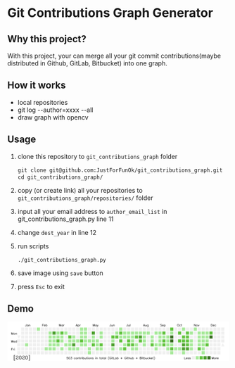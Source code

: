 # Git Contributions Graph Generator

## Why this project?

With this project, your can merge all your git commit contributions(maybe distributed in Github, GitLab, Bitbucket) into one graph.

## How it works

* local repositories
* git log --author=xxxx --all
* draw graph with opencv

## Usage


1. clone this repository to `git_contributions_graph` folder
    ``` shell
    git clone git@github.com:JustForFunOk/git_contributions_graph.git
    cd git_contributions_graph/
    ```

1. copy (or create link) all your repositories to `git_contributions_graph/repositories/` folder

1. input all your email address to `author_email_list`  in git_contributions_graph.py line 11

1. change `dest_year` in line 12

1. run scripts
    ``` shell
    ./git_contributions_graph.py
    ```

1. save image using `save` button

1. press `Esc` to exit


## Demo

![git_contri.png](./demo/git_contri.png)